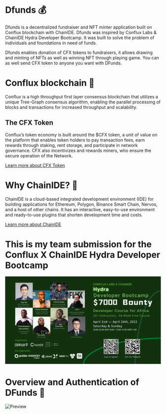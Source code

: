 ﻿# Dfunds 💰

Dfunds is a decentralized fundraiser and NFT minter application built on Conflux blockchain with ChainIDE. Dfunds was inspired by Conflux Labs & ChainIDE Hydra Developer Bootcamp. It was built to solve the problem of individuals and foundations in need of funds.

Dfunds enables donation of CFX tokens to fundraisers, it allows drawing and minting of NFTs as well as winning NFT through playing game. You can as well send CFX token to anyone you want with DFunds.

# Conflux blockchain 🔗

Conflux is a high throughput first layer consensus blockchain that utilizes a unique Tree-Graph consensus algorithm, enabling the parallel processing of blocks and transactions for increased throughput and scalability.

## The CFX Token
Conflux’s token economy is built around the $CFX token, a unit of value on the platform that enables token holders to pay transaction fees, earn rewards through staking, rent storage, and participate in network governance. CFX also incentivizes and rewards miners, who ensure the secure operation of the Network.

[Learn more about CFX Token](https://confluxnetwork.org/)

# Why ChainIDE? 🧐

ChainIDE is a cloud-based integrated development environment (IDE) for building applications for Ethereum, Polygon, Binance Smart Chain, Nervos, and a host of other chains. It has an interactive, easy-to-use environment and ready-to-use plugins that shorten development time and costs.

[Learn more about ChainIDE](https://chainide.com/)

# This is my team submission for the Conflux X ChainIDE Hydra Developer Bootcamp
![hydra](/assets/hydra.png)

# Overview and Authentication of DFunds 🔐
![Preview](/assets/preview.gif)
